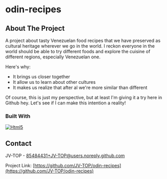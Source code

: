 # odin-recipes
<!-- Thank you for checking out this project!! This will be the first project that I upload into Github, and also the first project by following "The Odin Project". 
Hope you enjoy!-->
<a name="Odin Recipes"></a>

<!-- ABOUT THE PROJECT -->
## About The Project

A project about tasty Venezuelan food recipes that we have preserved as cultural heritage wherever we go in the world. I reckon everyone in the world should be able to try different foods and explore the cuisine of different regions, especially Venezuelan one.

Here's why:
- It brings us closer together
- It allow us to learn about other cultures 
- It makes us realize that after al we're more similar than different

Of course, this is just my perspective, but at least I'm giving it a try here in Github hey. Let's see if I can make this intention a reality!

<!-- Language used -->
### Built With

[![Html5][Html5]][Html5]

<!-- CONTACT -->
## Contact
JV-TOP - 85484431+JV-TOP@users.noreply.github.com

Project Link: [https://github.com/JV-TOP/odin-recipes](https://github.com/JV-TOP/odin-recipes)


<!-- MARKDOWN LINKS & IMAGES -->
[Html5]: https://img.shields.io/badge/-HTML5-red